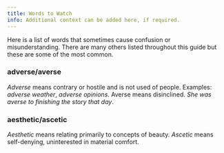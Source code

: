 ```yaml
---
title: Words to Watch
info: Additional context can be added here, if required.
---
```


Here is a list of words that sometimes cause confusion or misunderstanding. There are many others listed throughout this guide but these are some of the most common.

### adverse/averse

_Adverse_ means contrary or hostile and is not used of people. Examples: _adverse weather_, _adverse opinions_. Averse means disinclined. _She was averse to finishing the story that day_.

### aesthetic/ascetic

_Aesthetic_ means relating primarily to concepts of beauty. _Ascetic_ means self-denying, uninterested in material comfort.